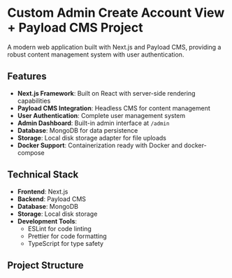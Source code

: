 # Custom Admin Create Account View + Payload CMS Project

A modern web application built with Next.js and Payload CMS, providing a robust content management system with user authentication.

## Features

- **Next.js Framework**: Built on React with server-side rendering capabilities
- **Payload CMS Integration**: Headless CMS for content management
- **User Authentication**: Complete user management system
- **Admin Dashboard**: Built-in admin interface at `/admin`
- **Database**: MongoDB for data persistence
- **Storage**: Local disk storage adapter for file uploads
- **Docker Support**: Containerization ready with Docker and docker-compose

## Technical Stack

- **Frontend**: Next.js
- **Backend**: Payload CMS
- **Database**: MongoDB
- **Storage**: Local disk storage
- **Development Tools**:
  - ESLint for code linting
  - Prettier for code formatting
  - TypeScript for type safety

## Project Structure
